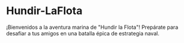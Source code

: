 # Hundir-LaFlota
¡Bienvenidos a la aventura marina de "Hundir la Flota"! Prepárate para desafiar a tus amigos en una batalla épica de estrategia naval. 
